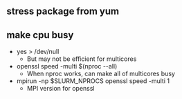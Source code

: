## stress package from yum

## make cpu busy
- yes > /dev/null
  - But may not be efficient for multicores
- openssl speed -multi $(nproc --all)
  - When nproc works, can make all of multicores busy
- mpirun -np $SLURM_NPROCS openssl speed -multi 1
  - MPI version for openssl
  
